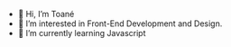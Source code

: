 - 👋 Hi, I’m Toané
- 👀 I’m interested in Front-End Development and Design.
- 🌱 I’m currently learning Javascript

<!---
coder-txane/coder-txane is a ✨ special ✨ repository because its `README.md` (this file) appears on your GitHub profile.
You can click the Preview link to take a look at your changes.
--->

